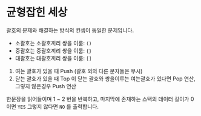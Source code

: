 # 균형잡힌 세상

괄호의 문제와 해결하는 방식의 컨셉이 동일한 문제입니다.
*  소괄호는 소괄호끼리 쌍을 이룸: `()`
*  중괄호는 중괄호끼리 쌍을 이룸: `{}`
*  대괄호는 대괄호끼리 쌍을 이룸: `[]`



1.  여는 괄호가 있을 때 Push (괄호 외의 다른 문자들은 무시)
2.  닫는 괄호가 있을 때 Top 이 닫는 괄호와 쌍을이루는 여는괄호가 있다면 Pop 연산, 그렇지 않은경우 Push 연산

한문장을 읽어들이며 1 ~ 2 번을 반복하고, 마지막에 존재하는 스택의 데이터 길이가 0 이면 `YES`  그렇지 않다면 `NO` 를 출력합니다.